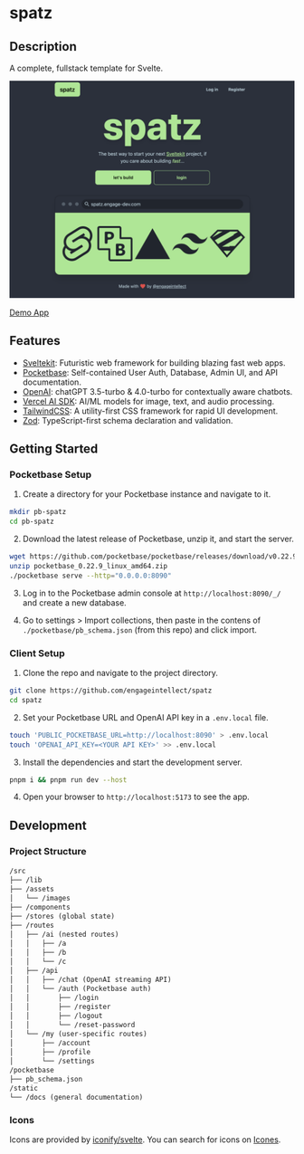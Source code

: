 # spatz

## Description

A complete, fullstack template for Svelte.

![Image Description](/src/lib/assets/images/spatz.png)

[Demo App](https://spatz.engage-dev.com)

## Features

- [Sveltekit](https://kit.svelte.dev/): Futuristic web framework for building blazing fast web apps.
- [Pocketbase](https://pocketbase.io): Self-contained User Auth, Database, Admin UI, and API documentation.
- [OpenAI](https://openai.com): chatGPT 3.5-turbo & 4.0-turbo for contextually aware chatbots.
- [Vercel AI SDK](https://vercel.com/ai): AI/ML models for image, text, and audio processing.
- [TailwindCSS](https://tailwindcss.com): A utility-first CSS framework for rapid UI development.
- [Zod](https://zod.dev): TypeScript-first schema declaration and validation.

## Getting Started

### Pocketbase Setup

1. Create a directory for your Pocketbase instance and navigate to it.

```bash
mkdir pb-spatz
cd pb-spatz
```

2. Download the latest release of Pocketbase, unzip it, and start the server.

```bash
wget https://github.com/pocketbase/pocketbase/releases/download/v0.22.9/pocketbase_0.22.9_linux_amd64.zip
unzip pocketbase_0.22.9_linux_amd64.zip
./pocketbase serve --http="0.0.0.0:8090"
```

3. Log in to the Pocketbase admin console at `http://localhost:8090/_/` and create a new database.

4. Go to settings > Import collections, then paste in the contens of `./pocketbase/pb_schema.json` (from this repo) and click import.

### Client Setup

1. Clone the repo and navigate to the project directory.

```bash
git clone https://github.com/engageintellect/spatz
cd spatz
```

2. Set your Pocketbase URL and OpenAI API key in a `.env.local` file.

```bash
touch 'PUBLIC_POCKETBASE_URL=http://localhost:8090' > .env.local
touch 'OPENAI_API_KEY=<YOUR API KEY>' >> .env.local
```

3. Install the dependencies and start the development server.

```bash
pnpm i && pnpm run dev --host
```

4. Open your browser to `http://localhost:5173` to see the app.

## Development

### Project Structure

```
/src
├── /lib
├── /assets
│   └── /images
├── /components
├── /stores (global state)
├── /routes
│   ├── /ai (nested routes)
│   │   ├── /a
│   │   ├── /b
│   │   └── /c
│   ├── /api
│   │   ├── /chat (OpenAI streaming API)
│   │   └── /auth (Pocketbase auth)
│   │       ├── /login
│   │       ├── /register
│   │       ├── /logout
│   │       └── /reset-password
│   └── /my (user-specific routes)
│       ├── /account
│       ├── /profile
│       └── /settings
/pocketbase
├── pb_schema.json
/static
└── /docs (general documentation)

```

### Icons

Icons are provided by [iconify/svelte](https://www.npmjs.com/package/@iconify/svelte).
You can search for icons on [Icones](https://icones.js.org/collection/all).
